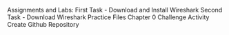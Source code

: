 Assignments and Labs: 
First Task - Download and Install Wireshark 
Second Task - Download Wireshark Practice Files 
Chapter 0 Challenge Activity 
Create Github Repository
